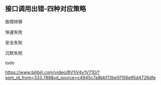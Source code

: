 ## 接口调用出错-四种对应策略

故障转移

快速失败

安全失败

沉默失败



todo

https://www.bilibili.com/video/BV1iV4y1V71D/?spm_id_from=333.788&vd_source=c4945c7a8bb113be5f156e95d4726dfe
